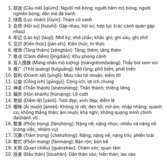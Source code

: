 1. 球迷 (Cầu mê) [qiúmí]: Người mê bóng; người hâm mộ bóng; người nghiền bóng; dân mê đá banh
2. 绿茵 (Lục nhân) [lǜyīn]: Thảm cỏ xanh
3. 会师 (Hội sư) [huìshī]: Gặp nhau; hội sư; hợp lực (các cánh quân gặp nhau)
4. 牢记 (Lao ký) [láojì]: Nhớ kỹ; nhớ chắc; khắc ghi; ghi sâu; ghi nhớ
5. 见识 (Kiến thức) [jiàn·shi]: Kiến thức; tri thức
6. 增添 (Tăng thiêm) [zēngtiān]: Tăng; thêm; tăng thêm
7. 景点 (Cảnh điểm) [jǐngdiǎn]: Khu phong cảnh
8. 盲人摸像 (Mang nhân mô tượng) [mángrénmōxiàng]: Thầy bói xem voi
9. 推广 (Thôi quảng) [tuīguǎng]: Mở rộng; phổ biến; phát triển
10. 营利 (Doanh lợi) [yínglì]: Mưu cầu lợi nhuận; kiếm lời
11. 公益 (Công ích) [gōngyì]: Công ích; lợi ích chung
12. 神圣 (Thần thánh) [shénshèng]: Thần thánh; thiêng liêng
13. 婚庆 (Hôn khánh) [hūnqìng]: Lễ cưới
14. 艳丽 (Diễm lệ) [yànlì]: Tươi đẹp; xinh đẹp; diễm lệ
15. 暧昧 (Ái muội) [àimèi]: Không rõ rệt; đen tối; mờ ám; nhập nhằng; quanh co; không thẳng thắn; ám muội; khả nghi; không quang minh chính đại(hành vi)
16. 繁重 (Phồn trọng) [fánzhòng]: Nặng nề; nặng nhọc; nhiều và nặng nề (công việc, nhiệm vụ)
17. 沉重 (Trầm trọng) [chénzhòng]: Nặng; nặng nề; nặng trĩu; phiền toái
18. 繁忙 (Phồn mang) [fánmáng]: Bận rộn; bộn bề
19. 关照 (Quan chiếu) [guānzhào]: Chăm sóc; quan tâm
20. 投身 (Đầu thân) [tóushēn]: Dấn thân vào; hiến thân; lao vào